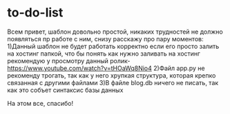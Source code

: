 # to-do-list
Всем  привет, шаблон довольно простой, никаких трудностей не должно появляться пр работе с ним, снизу расскажу про пару моментов:
1)Данный шаблон не будет работать корректно если его просто залить на хостинг папкой, что бы понять как нужно заливать на хостинг рекомендую у просмотру данный ролик-https://www.youtube.com/watch?v=tHOaWq8Nio4
2)Файл app.py не рекоменду трогать, так как у него хрупкая структура, которая крепко связанная с другими файлами
3)В файле blog.db ничего не писать, так как это собъет синтаксис базы данных

На этом все, спасибо!
